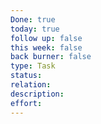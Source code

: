 ```yaml
---
Done: true
today: true
follow up: false
this week: false
back burner: false
type: Task
status:
relation:
description:
effort:
---
```

